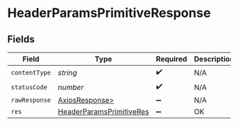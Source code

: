# HeaderParamsPrimitiveResponse


## Fields

| Field                                                                           | Type                                                                            | Required                                                                        | Description                                                                     |
| ------------------------------------------------------------------------------- | ------------------------------------------------------------------------------- | ------------------------------------------------------------------------------- | ------------------------------------------------------------------------------- |
| `contentType`                                                                   | *string*                                                                        | :heavy_check_mark:                                                              | N/A                                                                             |
| `statusCode`                                                                    | *number*                                                                        | :heavy_check_mark:                                                              | N/A                                                                             |
| `rawResponse`                                                                   | [AxiosResponse>](https://axios-http.com/docs/res_schema)                        | :heavy_minus_sign:                                                              | N/A                                                                             |
| `res`                                                                           | [HeaderParamsPrimitiveRes](../../models/operations/headerparamsprimitiveres.md) | :heavy_minus_sign:                                                              | OK                                                                              |